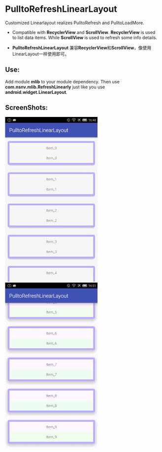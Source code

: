 # PulltoRefreshLinearLayout
Customized Linearlayout realizes PulltoRefresh and PulltoLoadMore. 

* Compatible with **RecyclerView** and **ScrollView**. **RecyclerView** is used to list data items. While **ScrollView** is used to refresh some info details.

* **PulltoRefreshLinearLayout** 兼容**RecyclerView**和**ScrollView**，像使用LinearLayout一样使用即可。


## Use:

Add module **mlib** to your module dependency. Then use **com.nsnv.mlib.RefreshLinearly** just like you use **android.widget.LinearLayout**.

## ScreenShots:
![image](https://github.com/ccSun/PulltoRefreshLinearLayout/blob/master/screenshots/refresh.gif?raw=true)
![image](https://github.com/ccSun/PulltoRefreshLinearLayout/blob/master/screenshots/loadmore.gif?raw=true)
